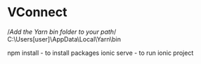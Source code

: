 # VConnect


/*Add the Yarn bin folder to your path*/
C:\Users\[user]\AppData\Local\Yarn\bin

npm install - to install packages
ionic serve - to run ionic project


